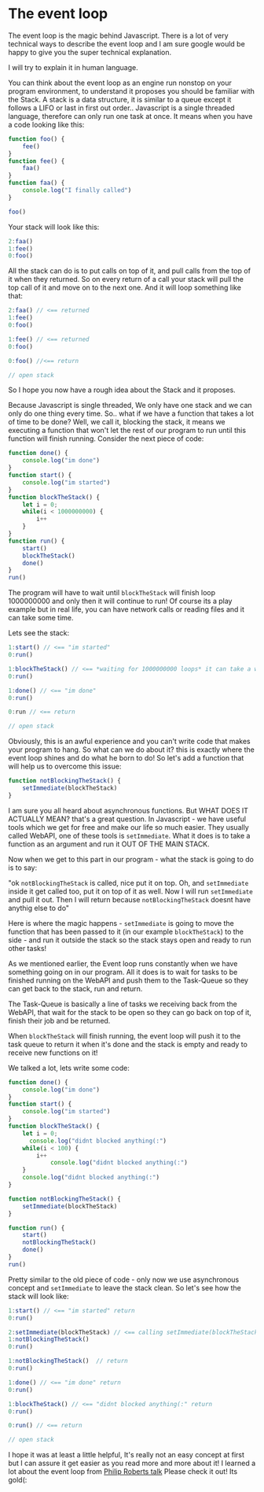 # The event loop

The event loop is the magic behind Javascript. There is a lot of very technical ways to describe the event loop and I am sure google would be happy to give you the super technical explanation. 

I will try to explain it in human language. 

You can think about the event loop as an engine run nonstop on your program environment, to understand it proposes you should be familiar with the Stack. A stack is a data structure, it is similar to a queue except it follows a LIFO or last in first out order.. Javascript is a single threaded language, therefore can only run one task at once. It means when you have a code looking like this:

```js
function foo() {
    fee()
}
function fee() {
    faa()
}
function faa() {
    console.log("I finally called")
}

foo()
```

Your stack will look like this:
```js
2:faa()
1:fee()
0:foo()
```
All the stack can do is to put calls on top of it, and pull calls from the top of it when they returned. So on every return of a call your stack will pull the top call of it and move on to the next one. And it will loop something like that:
```js
2:faa() // <== returned
1:fee()
0:foo()
```

```js
1:fee() // <== returned
0:foo()
```
```js
0:foo() //<== return
```
```js
// open stack
```

So I hope you now have a rough idea about the Stack and it proposes. 

Because Javascript is single threaded, We only have one stack and we can only do one thing every time. So.. what if we have a function that takes a lot of time to be done? Well, we call it, blocking the stack, it means we executing a function that won't let the rest of our program to run until this function will finish running. Consider the next piece of code:

```js
function done() {
    console.log("im done")
}
function start() {
    console.log("im started")
}
function blockTheStack() {
    let i = 0;
    while(i < 1000000000) {
        i++
    }
}
function run() {
    start()
    blockTheStack()
    done()
}
run()
```
The program will have to wait until `blockTheStack` will finish loop 1000000000 and only then it will continue to run! Of course its a play example but in real life, you can have network calls or reading files and it can take some time. 

Lets see the stack:

```js
1:start() // <== "im started"
0:run()
```
```js
1:blockTheStack() // <== *waiting for 1000000000 loops* it can take a while hole on...
0:run()
```
```js
1:done() // <== "im done"
0:run()
```
```js
0:run // <== return
```
```js
// open stack
```

Obviously, this is an awful experience and you can't write code that makes your program to hang. So what can we do about it? this is exactly where the event loop shines and do what he born to do! So let's add a function that will help us to overcome this issue:

```js
function notBlockingTheStack() {
    setImmediate(blockTheStack)
}
```

I am sure you all heard about asynchronous functions. But WHAT DOES IT ACTUALLY MEAN? that's a great question. In Javascript - we have useful tools which we get for free and make our life so much easier. They usually called WebAPI, one of these tools is `setImmediate`. What it does is to take a function as an argument and run it OUT OF THE MAIN STACK. 

Now when we get to this part in our program - what the stack is going to do is to say: 

"ok `notBlockingTheStack` is called, nice put it on top. Oh, and `setImmediate` inside it get called too, put it on top of it as well. Now I will run `setImmediate` and pull it out. Then I will return because `notBlockingTheStack` doesnt have anythig else to do" 

Here is where the magic happens - `setImmediate` is going to move the function that has been passed to it (in our example `blockTheStack`) to the side - and run it outside the stack so the stack stays open and ready to run other tasks! 

As we mentioned earlier, the Event loop runs constantly when we have something going on in our program. All it does is to wait for tasks to be finished running on the WebAPI and push them to the Task-Queue so they can get back to the stack, run and return. 

The Task-Queue is basically a line of tasks we receiving back from the WebAPI, that wait for the stack to be open so they can go back on top of it, finish their job and be returned. 

When `blockTheStack` will finish running, the event loop will push it to the task queue to return it when it's done and the stack is empty and ready to receive new functions on it! 

We talked a lot, lets write some code:

```js
function done() {
    console.log("im done")
}
function start() {
    console.log("im started")
}
function blockTheStack() {
    let i = 0;
      console.log("didnt blocked anything(:")
    while(i < 100) {
        i++
            console.log("didnt blocked anything(:")
    }
    console.log("didnt blocked anything(:")
}

function notBlockingTheStack() {
    setImmediate(blockTheStack)
}

function run() {
    start()
    notBlockingTheStack()
    done()
}
run()
```

Pretty similar to the old piece of code - only now we use asynchronous concept and  `setImmediate` to leave the stack clean. So let's see how the stack will look like:

```js
1:start() // <== "im started" return
0:run()
```
```js
2:setImmediate(blockTheStack) // <== calling setImmediate(blockTheStack) return
1:notBlockingTheStack() 
0:run()
```
```js
1:notBlockingTheStack()  // return
0:run()
```
```js
1:done() // <== "im done" return
0:run()
```
```js
1:blockTheStack() // <== "didnt blocked anything(:" return
0:run()
```
```js
0:run() // <== return
```
```js
// open stack
```

I hope it was at least a little helpful, It's really not an easy concept at first but I can assure it get easier as you read more and more about it! I learned a lot about the event loop from [Philip Roberts talk](https://www.youtube.com/watch?v=8aGhZQkoFbQ) 
Please check it out! Its gold(:



